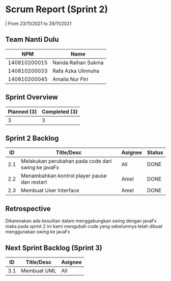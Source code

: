 # Scrum Report (Sprint 2)
| From 23/11/2021 to 29/11/2021

## Team Nanti Dulu
| NPM           | Name                  |
| ------------- |-----------------------|
| 140810200015  | Nanda Raihan Sukma    |
| 140810200033  | Rafa Azka Ulinnuha    |
| 140810200045  | Amalia Nur Ftri       |

## Sprint Overview
| Planned (3)   | Completed (3) |
| ------------- |-------------- |
| 3             | 3             |

## Sprint 2 Backlog

| ID  | Title/Desc                                          | Asignee | Status  |
| --- | ----------------------------------------------------| ------- | --------|
| 2.1 | Melakukan perubahan pada code dari swing ke javaFx  | All     | DONE    |
| 2.2 | Menambahkan kontrol player pause dan restart        | Amel    | DONE    |
| 2.3 | Membuat User Interface                              | Amel    | DONE    |

## Retrospective 

Dikarenakan ada kesulitan dalam menggabungkan swing dengan javaFx maka pada sprint 2 ini kami mengubah code yang sebelumnya telah dibuat menggunakan swing ke javaFx

## Next Sprint Backlog (Sprint 3)
| ID  | Title/Desc    | Asignee |
| --- | --------------| ------- |
| 3.1 | Membuat UML   | All     |
